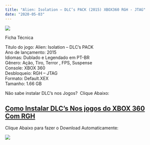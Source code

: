 ```yaml
---
title: "Alien: Isolation – DLC’s PACK (2015) XBOX360 RGH - JTAG"
date: "2020-05-03"
---
```


[![](https://3.bp.blogspot.com/-loAG6v_Rrk4/XqnfcquoHPI/AAAAAAAAFUo/42ElSA2XKrwxR1yDlAU-TVpfKpxI8K5qwCPcBGAYYCw/s320/alien-isolation-gamecover-210x300.jpg)](https://3.bp.blogspot.com/-loAG6v_Rrk4/XqnfcquoHPI/AAAAAAAAFUo/42ElSA2XKrwxR1yDlAU-TVpfKpxI8K5qwCPcBGAYYCw/s1600/alien-isolation-gamecover-210x300.jpg)

Ficha Técnica

Titulo do jogo: Alien: Isolation – DLC’s PACK  
Ano de lançamento: 2015  
Idiomas: Dublado e Legendado em PT-BR  
Gênero: Ação, Tiro, Terror , FPS, Suspense  
Console: XBOX 360  
Desbloqueio: RGH – JTAG  
Formato: Default.XEX  
Tamanho: 1.66 GB

Não sabe instalar DLC’s nos Jogos?  Clique Abaixo:

## [Como Instalar DLC’s Nos jogos do XBOX 360 Com RGH](https://ultragames-torrents.blogspot.com/2020/04/como-instalar-dlcs-nos-jogos-do-xbox-360.html)

Clique Abaixo para fazer o Download Automaticamente:

[![](https://1.bp.blogspot.com/-ZiyKr4TPKHg/XqoHsQG1YpI/AAAAAAAAFU0/2TSF5tAU16YCRCDeI6UL7VZxWtpmWQ_cQCPcBGAYYCw/s1600/MAGNET-LINK-300x77.png)](https://zee.gl/QvMbc)
